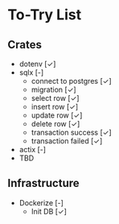 # To-Try List
## Crates
- dotenv [✓]
- sqlx [-]
  - connect to postgres [✓]
  - migration [✓]
  - select row [✓]
  - insert row [✓]
  - update row [✓]
  - delete row [✓]
  - transaction success [✓]
  - transaction failed [✓]
- actix [-]
- TBD
## Infrastructure
- Dockerize [-]
  - Init DB [✓] 